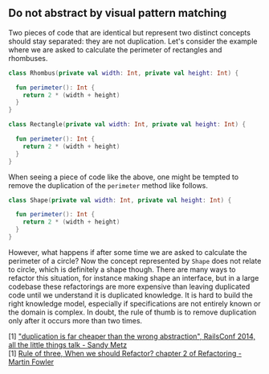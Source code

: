 ## Do not abstract by visual pattern matching
Two pieces of code that are identical but represent two distinct concepts should stay separated: they are not duplication.
Let's consider the example where we are asked to calculate the perimeter of rectangles and rhombuses.

```kotlin
class Rhombus(private val width: Int, private val height: Int) {

  fun perimeter(): Int {
    return 2 * (width + height)
  }
}

class Rectangle(private val width: Int, private val height: Int) {

  fun perimeter(): Int {
    return 2 * (width + height)
  }
}
```

When seeing a piece of code like the above, one might be tempted to remove the duplication of the `perimeter` method like follows.

```kotlin
class Shape(private val width: Int, private val height: Int) {

  fun perimeter(): Int {
    return 2 * (width + height)
  }
}
```

However, what happens if after some time we are asked to calculate the perimeter of a circle? Now the concept represented
by `Shape` does not relate to circle, which is definitely a shape though. There are many ways to refactor this situation,
for instance making shape an interface, but in a large codebase these refactorings are more expensive than leaving duplicated code
until we understand it is duplicated knowledge. It is hard to build the right knowledge model, especially if specifications
are not entirely known or the domain is complex. In doubt, the rule of thumb is to remove duplication only after it occurs
more than two times.

[1] ["duplication is far cheaper than the wrong abstraction", RailsConf 2014, all the little things talk - Sandy Metz](https://sandimetz.com/blog/2016/1/20/the-wrong-abstraction)  
[1] [Rule of three, When we should Refactor? chapter 2 of Refactoring - Martin Fowler](https://www.goodreads.com/en/book/show/44936.Refactoring)  